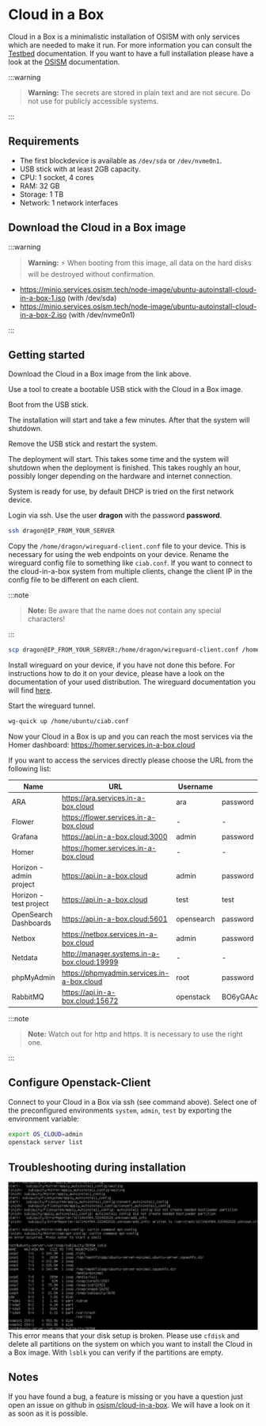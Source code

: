 # Cloud in a Box

Cloud in a Box is a minimalistic installation of OSISM with only services which are needed to make it run.
For more information you can consult the [Testbed](https://docs.osism.tech/testbed/index.html) documentation.
If you want to have a full installation please have a look at the [OSISM](https://docs.osism.tech/) documentation.

:::warning

> **Warning:**
> The secrets are stored in plain text and are not secure. Do not use for publicly
> accessible systems.

:::

## Requirements

* The first blockdevice is available as `/dev/sda` or `/dev/nvme0n1`.
* USB stick with at least 2GB capacity.
* CPU: 1 socket, 4 cores
* RAM: 32 GB
* Storage: 1 TB
* Network: 1 network interfaces

## Download the Cloud in a Box image

:::warning

> **Warning:** ⚡ When booting from this image, all data on the hard disks will be destroyed without confirmation.

* <https://minio.services.osism.tech/node-image/ubuntu-autoinstall-cloud-in-a-box-1.iso> (with /dev/sda)
* <https://minio.services.osism.tech/node-image/ubuntu-autoinstall-cloud-in-a-box-2.iso> (with /dev/nvme0n1)

:::

## Getting started

Download the Cloud in a Box image from the link above.

Use a tool to create a bootable USB stick with the Cloud in a Box image.

Boot from the USB stick.

The installation will start and take a few minutes. After that the system will shutdown.

Remove the USB stick and restart the system.

The deployment will start. This takes some time and the system will shutdown when the deployment is finished.
This takes roughly an hour, possibly longer depending on the hardware and internet connection.

System is ready for use, by default DHCP is tried on the first network device.

Login via ssh. Use the user **dragon** with the password **password**.

```bash
ssh dragon@IP_FROM_YOUR_SERVER
```

Copy the `/home/dragon/wireguard-client.conf` file to your device. This is necessary for using the web endpoints on your device.
Rename the wireguard config file to something like `ciab.conf`.
If you want to connect to the cloud-in-a-box system from multiple clients, change the client IP in the config file to be
different on each client.

:::note

> **Note:**
> Be aware that the name does not contain any special characters!

:::

```bash
scp dragon@IP_FROM_YOUR_SERVER:/home/dragon/wireguard-client.conf /home/ubuntu/ciab.conf
```

Install wireguard on your device, if you have not done this before. For instructions how to do it on your device, please have
a look on the documentation of your used distribution.
The wireguard documentation you will find [here](https://www.wireguard.com/).

Start the wireguard tunnel.

```bash
wg-quick up /home/ubuntu/ciab.conf
```

Now your Cloud in a Box is up and you can reach the most services via the Homer dashboard:
<https://homer.services.in-a-box.cloud>

If you want to access the services directly please choose the URL from the following list:

| Name                    | URL                                           | Username   | Password                                 |
|-------------------------|-----------------------------------------------|------------|------------------------------------------|
| ARA                     | <https://ara.services.in-a-box.cloud>         | ara        | password                                 |
| Flower                  | <https://flower.services.in-a-box.cloud>      | -          | -                                        |
| Grafana                 | <https://api.in-a-box.cloud:3000>             | admin      | password                                 |
| Homer                   | <https://homer.services.in-a-box.cloud>       | -          | -                                        |
| Horizon - admin project | <https://api.in-a-box.cloud>                  | admin      | password                                 |
| Horizon - test project  | <https://api.in-a-box.cloud>                  | test       | test                                     |
| OpenSearch Dashboards   | <https://api.in-a-box.cloud:5601>             | opensearch | password                                 |
| Netbox                  | <https://netbox.services.in-a-box.cloud>      | admin      | password                                 |
| Netdata                 | <http://manager.systems.in-a-box.cloud:19999> | -          | -                                        |
| phpMyAdmin              | <https://phpmyadmin.services.in-a-box.cloud>  | root       | password                                 |
| RabbitMQ                | <https://api.in-a-box.cloud:15672>            | openstack  | BO6yGAAq9eqA7IKqeBdtAEO7aJuNu4zfbhtnRo8Y |

:::note

> **Note:**
> Watch out for http and https. It is necessary to use the right one.

:::

## Configure Openstack-Client

Connect to your Cloud in a Box via ssh (see command above).
Select one of the preconfigured environments `system`, `admin`, `test` by exporting the environment variable:

```bash
export OS_CLOUD=admin
openstack server list
```

## Troubleshooting during installation

![Broken disk setup](./images/broken_disk_setup.png)
This error means that your disk setup is broken. Please use `cfdisk` and delete all partitions on the system on which you want
to install the Cloud in a Box image.
With `lsblk` you can verify if the partitions are empty.

## Notes

If you have found a bug, a feature is missing or you have a question just open an issue on github in
[osism/cloud-in-a-box](https://github.com/osism/cloud-in-a-box/issues). We will have a look on it as soon as it is possible.
